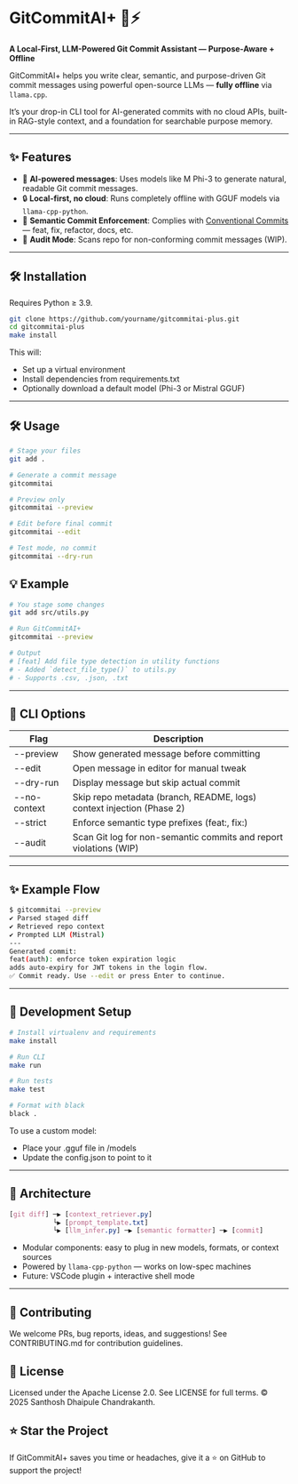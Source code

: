 # GitCommitAI+ 💬⚡ 
**A Local-First, LLM-Powered Git Commit Assistant — Purpose-Aware + Offline**

GitCommitAI+ helps you write clear, semantic, and purpose-driven Git commit messages using powerful open-source LLMs — **fully offline** via `llama.cpp`. 

It’s your drop-in CLI tool for AI-generated commits with no cloud APIs, built-in RAG-style context, and a foundation for searchable purpose memory.


---

## ✨ Features

- 🧠 **AI-powered messages**: Uses models like M Phi-3 to generate natural, readable Git commit messages.
- 🔒 **Local-first, no cloud**: Runs completely offline with GGUF models via `llama-cpp-python`.
- 📜 **Semantic Commit Enforcement**: Complies with [Conventional Commits](https://www.conventionalcommits.org/) — feat, fix, refactor, docs, etc.
- 🧪 **Audit Mode**: Scans repo for non-conforming commit messages (WIP).

---

## 🛠️ Installation

Requires Python ≥ 3.9.
```bash
git clone https://github.com/yourname/gitcommitai-plus.git
cd gitcommitai-plus
make install
```
This will:
- Set up a virtual environment
- Install dependencies from requirements.txt
- Optionally download a default model (Phi-3 or Mistral GGUF)
---
## 🛠️ Usage
```bash
# Stage your files
git add .

# Generate a commit message
gitcommitai

# Preview only
gitcommitai --preview

# Edit before final commit
gitcommitai --edit

# Test mode, no commit
gitcommitai --dry-run
```

## 💡 Example
```bash
# You stage some changes
git add src/utils.py

# Run GitCommitAI+
gitcommitai --preview

# Output
# [feat] Add file type detection in utility functions
# - Added `detect_file_type()` to utils.py
# - Supports .csv, .json, .txt
```
---
## 🧩 CLI Options
| Flag |	Description |
| - | - |
| --preview |	Show generated message before committing |
| --edit |	Open message in editor for manual tweak |
| --dry-run |	Display message but skip actual commit |
| --no-context |	Skip repo metadata (branch, README, logs) context injection (Phase 2) |
| --strict |	Enforce semantic type prefixes (feat:, fix:) |
| --audit |	Scan Git log for non-semantic commits and report violations (WIP) |
---
## ✨ Example Flow
```bash
$ gitcommitai --preview
✔ Parsed staged diff
✔ Retrieved repo context
✔ Prompted LLM (Mistral)
---
Generated commit:
feat(auth): enforce token expiration logic
adds auto-expiry for JWT tokens in the login flow.
✅ Commit ready. Use --edit or press Enter to continue.
```
---
## 🧪 Development Setup
```bash
# Install virtualenv and requirements
make install

# Run CLI
make run

# Run tests
make test

# Format with black
black .
```
To use a custom model:
- Place your .gguf file in /models
- Update the config.json to point to it

---
## 🧠 Architecture
```css
[git diff] ─▶ [context_retriever.py]
           └▶ [prompt_template.txt]
           └▶ [llm_infer.py] ─▶ [semantic formatter] ─▶ [commit]

```
- Modular components: easy to plug in new models, formats, or context sources
- Powered by `llama-cpp-python` — works on low-spec machines
- Future: VSCode plugin + interactive shell mode
---
## 🤝 Contributing
We welcome PRs, bug reports, ideas, and suggestions!
See CONTRIBUTING.md for contribution guidelines.

## 📄 License
Licensed under the Apache License 2.0.
See LICENSE for full terms.
© 2025 Santhosh Dhaipule Chandrakanth.

## ⭐️ Star the Project
If GitCommitAI+ saves you time or headaches, give it a ⭐ on GitHub to support the project!
